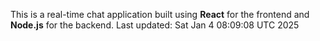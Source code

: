This is a real-time chat application built using **React** for the frontend and **Node.js** for the backend.
Last updated: Sat Jan  4 08:09:08 UTC 2025
